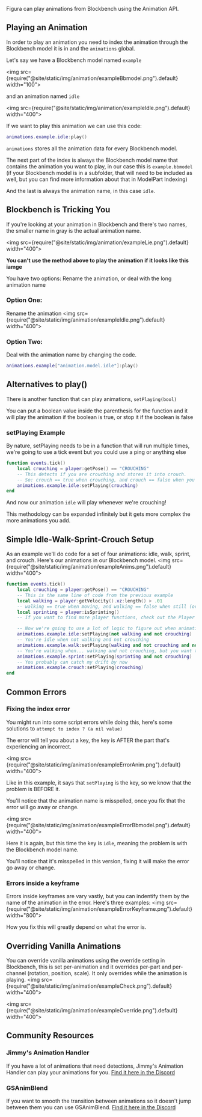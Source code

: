 Figura can play animations from Blockbench using the Animation API.

## Playing an Animation
In order to play an animation you need to index the animation through the Blockbench model it is in and the <code>animations</code> global.

Let's say we have a Blockbench model named <code>example</code> 

<img src={require("@site/static/img/animation/exampleBbmodel.png").default} width="100"></img>

and an animation named <code>idle</code>

<img src={require("@site/static/img/animation/exampleIdle.png").default} width="400"></img>

If we want to play this animation we can use this code:

```lua
animations.example.idle:play()
```

<code>animations</code> stores all the animation data for every Blockbench model.<br/>

The next part of the index is always the Blockbench model name that contains the animation you want to play, in our case this is <code>example.bbmodel</code> (if your Blockbench model is in a subfolder, that will need to be included as well, but you can find more information about that in ModelPart Indexing)

And the last is always the animation name, in this case <code>idle</code>.

## Blockbench is Tricking You
If you're looking at your animation in Blockbench and there's two names, the smaller name in gray is the actual animation name.

<img src={require("@site/static/img/animation/exampleLie.png").default} width="400"></img>

**You can't use the method above to play the animation if it looks like this iamge**

You have two options: Rename the animation, or deal with the long animation name

### Option One:
Rename the animation
<img src={require("@site/static/img/animation/exampleIdle.png").default} width="400"></img>

### Option Two:
Deal with the animation name by changing the code.
```lua
animations.example["animation.model.idle"]:play()
```

## Alternatives to play()
There is another function that can play animations, <code>setPlaying(bool)</code>

You can put a boolean value inside the parenthesis for the function and it will play the animation if the boolean is true, or stop it if the boolean is false

### setPlaying Example
By nature, setPlaying needs to be in a function that will run multiple times, we're going to use a tick event but you could use a ping or anything else
```lua
function events.tick()
    local crouching = player:getPose() == "CROUCHING"
    -- This detects if you are crouching and stores it into crouch.
    -- So: crouch == true when crouching, and crouch == false when you're not crouching
    animations.example.idle:setPlaying(crouching)
end
```

And now our animation <code>idle</code> will play whenever we're crouching!

This methodology can be expanded infinitely but it gets more complex the more animations you add.

## Simple Idle-Walk-Sprint-Crouch Setup
As an example we'll do code for a set of four animations: idle, walk, sprint, and crouch. Here's our animations in our Blockbench model.
<img src={require("@site/static/img/animation/exampleAnims.png").default} width="400"></img>

```lua
function events.tick()
    local crouching = player:getPose() == "CROUCHING"
    -- This is the same line of code from the previous example
    local walking = player:getVelocity().xz:length() > .01
    -- walking == true when moving, and walking == false when still (or going directly up/down as we excluded the y axis)
    local sprinting = player:isSprinting()
    -- If you want to find more player functions, check out the Player Global page

    -- Now we're going to use a lot of logic to figure out when animations should/shouldn't play
    animations.example.idle:setPlaying(not walking and not crouching)
    -- You're idle when not walking and not crouching
    animations.example.walk:setPlaying(walking and not crouching and not sprinting)
    -- You're walking when... walking and not crouching, but you want to make sure you're not sprinting either
    animations.example.sprint:setPlaying(sprinting and not crouching)
    -- You probably can catch my drift by now
    animations.example.crouch:setPlaying(crouching)
end
```

## Common Errors

### Fixing the index error
You might run into some script errors while doing this, here's some solutions to <code>attempt to index ? (a nil value)</code>

The error will tell you about a key, the key is AFTER the part that's experiencing an incorrect.

<img src={require("@site/static/img/animation/exampleErrorAnim.png").default} width="400"></img>

Like in this example, it says that <code>setPlaying</code> is the key, so we know that the problem is BEFORE it.

You'll notice that the animation name is misspelled, once you fix that the error will go away or change.

<img src={require("@site/static/img/animation/exampleErrorBbmodel.png").default} width="400"></img>

Here it is again, but this time the key is <code>idle</code>, meaning the problem is with the Blockbench model name.

You'll notice that it's misspelled in this version, fixing it will make the error go away or change.

### Errors inside a keyframe
Errors inside keyframes are vary vastly, but you can indentify them by the name of the animation in the error. Here's three examples:
<img src={require("@site/static/img/animation/exampleErrorKeyframe.png").default} width="800"></img>

How you fix this will greatly depend on what the error is.

## Overriding Vanilla Animations
You can override vanilla animations using the override setting in Blockbench, this is set per-animation and it overrides per-part and per-channel (rotation, position, scale).
It only overrides while the animation is playing.
<img src={require("@site/static/img/animation/exampleCheck.png").default} width="400"></img>

<img src={require("@site/static/img/animation/exampleOverride.png").default} width="400"></img>

## Community Resources

### Jimmy's Animation Handler
If you have a lot of animations that need detections, Jimmy's Animation Handler can play your animations for you. [Find it here in the Discord](https://discord.com/channels/1129805506354085959/1143024882041503844)

### GSAnimBlend
If you want to smooth the transition between animations so it doesn't jump between them you can use GSAnimBlend. [Find it here in the Discord](https://discord.com/channels/1129805506354085959/1135537784543776829)